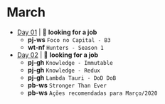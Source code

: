 # March

- [Day 01](03-01-2020.md) | :mag_right: **looking for a job**
  - **pj-ws** `Foco no Capital - B3`
  - **wt-nf** `Hunters - Season 1`
- [Day 02](03-03-2020.md) | :mag_right: **looking for a job**
  - **pj-gh** `Knowledge - Immutable`
  - **pj-gh** `Knowledge - Redux`
  - **pj-gh** `Lambda Tauri - DoD DoB`
  - **pb-ws** `Stronger Than Ever`
  - **pb-ws** `Ações recomendadas para Março/2020`
